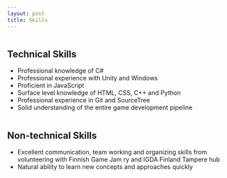 ```yaml
---
layout: post
title: Skills
---
```


<div class="row">
  <div class="column">
    <h2>Technical Skills</h2>
    <p>
		<ul>
		  <li>Professional knowledge of C#</li>
		  <li>Professional experience with Unity and Windows</li>
		  <li>Proficient in JavaScript</li>
		  <li>Surface level knowledge of HTML, CSS, C++ and Python</li>
		  <li>Professional experience in Git and SourceTree</li>
		  <li>Solid understanding of the entire game development pipeline</li>
		</ul>
	</p>
  </div>
 <div class="column">
    <h2>Non-technical Skills</h2>
    <p>
		<ul>
		  <li>Excellent communication, team working and organizing skills from volunteering with Finnish Game Jam ry and IGDA Finland Tampere hub</li>
		  <li>Natural ability to learn new concepts and approaches quickly</li>
		</ul>
	</p>
  </div>
</div>